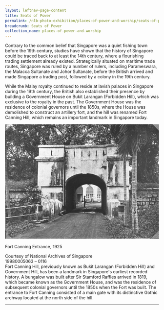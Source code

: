 ```yaml
---
layout: leftnav-page-content
title: Seats of Power
permalink: /nlb-photo-exhibition/places-of-power-and-worship/seats-of-power/
breadcrumb: Seats of Power
collection_name: places-of-power-and-worship
---
```

Contrary to the common belief that Singapore was a quiet fishing town before the 19th century, studies have shown that the history of Singapore could be traced back to at least the 14th century, where a flourishing trading settlement already existed. Strategically situated on maritime trade routes, Singapore was ruled by a number of rulers, including Parameswara, the Malacca Sultanate and Johor Sultanate, before the British arrived and made Singapore a trading post, followed by a colony in the 19th century.

While the Malay royalty continued to reside at lavish palaces in Singapore during the 19th century, the British also established their presence by building a Government House on Bukit Larangan (Forbidden Hill), which was exclusive to the royalty in the past. The Government House was the residence of colonial governors until the 1850s, where the House was demolished to construct an artillery fort, and the hill was renamed Fort Canning Hill, which remains an important landmark in Singapore today. 
<p></p>
<p></p>

![Fort Canning Entrance, 1925](/images/power-and-worship/Sub1-1-fort-canning-entrance-cr.jpg)
<div class="custom-caption">
<div><p>Fort Canning Entrance, 1925</p></div>
<div>Courtesy of National Archives of Singapore</div>
<div>19980005063 – 0116</div>
</div>
Fort Canning Hill, previously known as Bukit Larangan (Forbidden Hill) and Government Hill, has been a landmark in Singapore's earliest recorded history. A bungalow was built after Sir Stamford Raffles arrived in 1819, which became known as the Government House, and was the residence of subsequent colonial governors until the 1850s when the Fort was built. The entrance to Fort Canning consisted of a main gate with its distinctive Gothic archway located at the north side of the hill. 
<p></p>
<p></p>
<hr>
